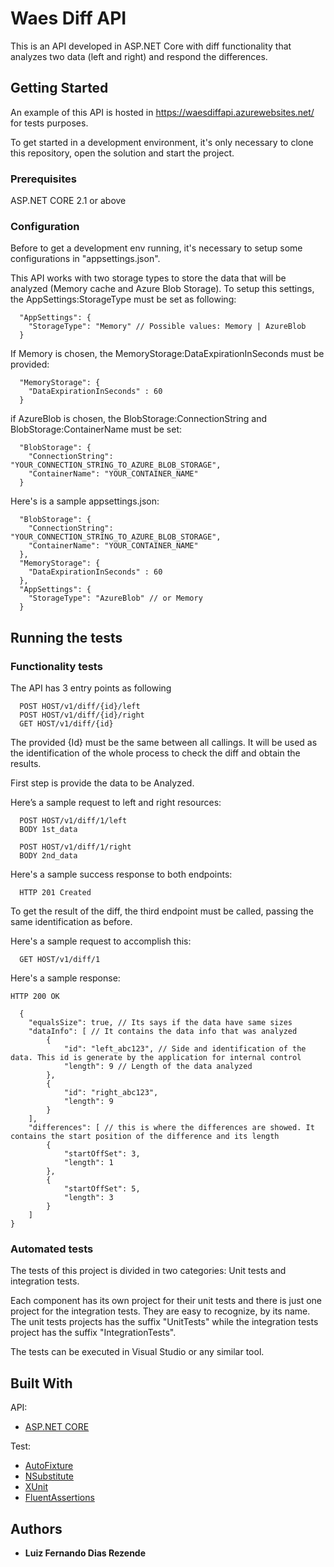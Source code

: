 # Waes Diff API

This is an API developed in ASP.NET Core with diff functionality that analyzes two data (left and right) and respond the differences.

## Getting Started

An example of this API is hosted in https://waesdiffapi.azurewebsites.net/ for tests purposes.

To get started in a development environment, it's only necessary to clone this repository, open the solution and start the project.

### Prerequisites

ASP.NET CORE 2.1 or above

### Configuration

Before to get a development env running, it's necessary to setup some configurations in "appsettings.json".

This API works with two storage types to store the data that will be analyzed (Memory cache and Azure Blob Storage). To setup this settings, the AppSettings:StorageType must be set as following:

```
  "AppSettings": {
    "StorageType": "Memory" // Possible values: Memory | AzureBlob
  }
```

If Memory is chosen, the MemoryStorage:DataExpirationInSeconds must be provided:

```
  "MemoryStorage": {
    "DataExpirationInSeconds" : 60
  }
```

if AzureBlob is chosen, the BlobStorage:ConnectionString and BlobStorage:ContainerName must be set:

```
  "BlobStorage": {
    "ConnectionString": "YOUR_CONNECTION_STRING_TO_AZURE_BLOB_STORAGE", 
    "ContainerName": "YOUR_CONTAINER_NAME"
  }
```

Here's is a sample appsettings.json:

```
  "BlobStorage": {
    "ConnectionString": "YOUR_CONNECTION_STRING_TO_AZURE_BLOB_STORAGE", 
    "ContainerName": "YOUR_CONTAINER_NAME"
  },
  "MemoryStorage": {
    "DataExpirationInSeconds" : 60
  },
  "AppSettings": {
    "StorageType": "AzureBlob" // or Memory
  }
```

## Running the tests

### Functionality tests

The API has 3 entry points as following

```
  POST HOST/v1/diff/{id}/left
  POST HOST/v1/diff/{id}/right
  GET HOST/v1/diff/{id}
```

The provided {Id} must be the same between all callings. It will be used as the identification of the whole process to check the diff and obtain the results.

First step is provide the data to be Analyzed.

Here’s a sample request to left and right resources:

```
  POST HOST/v1/diff/1/left
  BODY 1st_data  
```
```
  POST HOST/v1/diff/1/right
  BODY 2nd_data  
```

Here's a sample success response to both endpoints:

```
  HTTP 201 Created
```

To get the result of the diff, the third endpoint must be called, passing the same identification as before.

Here's a sample request to accomplish this:

```
  GET HOST/v1/diff/1
```

Here's a sample response:

```
HTTP 200 OK

  {
    "equalsSize": true, // Its says if the data have same sizes
    "dataInfo": [ // It contains the data info that was analyzed
        {
            "id": "left_abc123", // Side and identification of the data. This id is generate by the application for internal control
            "length": 9 // Length of the data analyzed
        },
        {
            "id": "right_abc123",
            "length": 9
        }
    ],
    "differences": [ // this is where the differences are showed. It contains the start position of the difference and its length
        {
            "startOffSet": 3,
            "length": 1
        },
        {
            "startOffSet": 5,
            "length": 3
        }
    ]
}
```

### Automated tests

The tests of this project is divided in two categories: Unit tests and integration tests. 

Each component has its own project for their unit tests and there is just one project for the integration tests. They are easy to recognize, by its name. The unit tests projects has the suffix "UnitTests" while the integration tests project has the suffix "IntegrationTests".

The tests can be executed in Visual Studio or any similar tool.

## Built With
API:
* [ASP.NET CORE](https://www.asp.net/core/overview/aspnet-vnext) 

Test:
* [AutoFixture](https://github.com/AutoFixture/AutoFixture) 
* [NSubstitute](https://github.com/nsubstitute/NSubstitute) 
* [XUnit](https://github.com/xunit/xunit) 
* [FluentAssertions](https://github.com/fluentassertions/fluentassertions) 

## Authors

* **Luiz Fernando Dias Rezende** 
